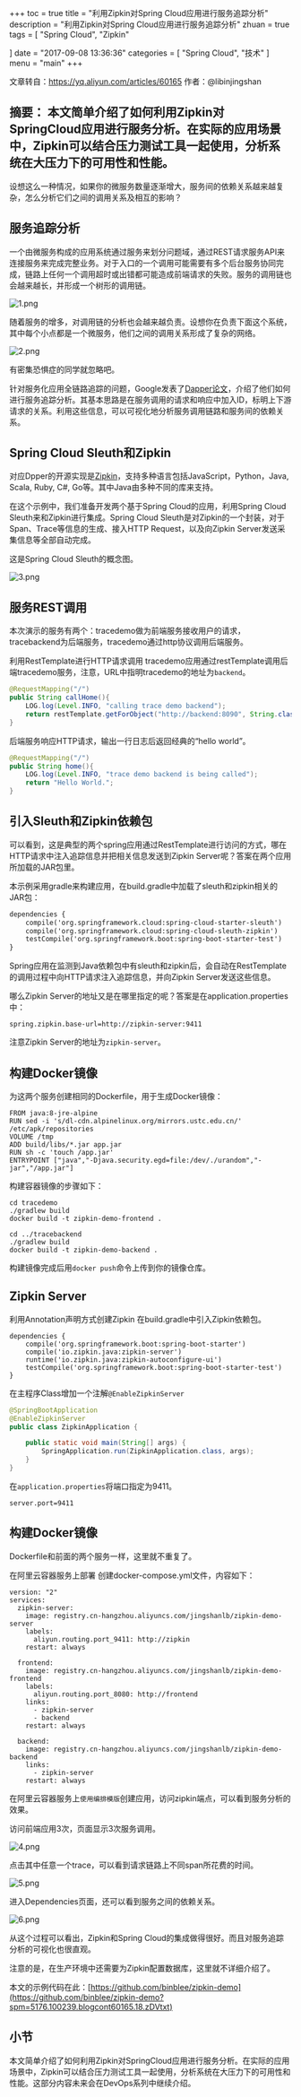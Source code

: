 +++
toc = true
title = "利用Zipkin对Spring Cloud应用进行服务追踪分析"
description = "利用Zipkin对Spring Cloud应用进行服务追踪分析"
zhuan = true
tags = [
    "Spring Cloud",
	"Zipkin"

]
date = "2017-09-08 13:36:36"
categories = [
    "Spring Cloud",
    "技术"
]
menu = "main"
+++


文章转自：https://yq.aliyun.com/articles/60165
作者：@libinjingshan

## 摘要： 本文简单介绍了如何利用Zipkin对SpringCloud应用进行服务分析。在实际的应用场景中，Zipkin可以结合压力测试工具一起使用，分析系统在大压力下的可用性和性能。

设想这么一种情况，如果你的微服务数量逐渐增大，服务间的依赖关系越来越复杂，怎么分析它们之间的调用关系及相互的影响？

## 服务追踪分析

一个由微服务构成的应用系统通过服务来划分问题域，通过REST请求服务API来连接服务来完成完整业务。对于入口的一个调用可能需要有多个后台服务协同完成，链路上任何一个调用超时或出错都可能造成前端请求的失败。服务的调用链也会越来越长，并形成一个树形的调用链。

![1.png](/img/zipkin/1.png)

随着服务的增多，对调用链的分析也会越来越负责。设想你在负责下面这个系统，其中每个小点都是一个微服务，他们之间的调用关系形成了复杂的网络。

![2.png](/img/zipkin/2.png)

有密集恐惧症的同学就忽略吧。

针对服务化应用全链路追踪的问题，Google发表了[Dapper论文](http://research.google.com/pubs/pub36356.html?spm=5176.100239.blogcont60165.12.zDVtxt)，介绍了他们如何进行服务追踪分析。其基本思路是在服务调用的请求和响应中加入ID，标明上下游请求的关系。利用这些信息，可以可视化地分析服务调用链路和服务间的依赖关系。

## Spring Cloud Sleuth和Zipkin

对应Dpper的开源实现是[Zipkin](http://zipkin.io/?spm=5176.100239.blogcont60165.13.zDVtxt)，支持多种语言包括JavaScript，Python，Java, Scala, Ruby, C#, Go等。其中Java由多种不同的库来支持。

在这个示例中，我们准备开发两个基于Spring Cloud的应用，利用Spring Cloud Sleuth来和Zipkin进行集成。Spring Cloud Sleuth是对Zipkin的一个封装，对于Span、Trace等信息的生成、接入HTTP Request，以及向Zipkin Server发送采集信息等全部自动完成。

这是Spring Cloud Sleuth的概念图。

![3.png](/img/zipkin/3.png)

## 服务REST调用

本次演示的服务有两个：tracedemo做为前端服务接收用户的请求，tracebackend为后端服务，tracedemo通过http协议调用后端服务。

利用RestTemplate进行HTTP请求调用
tracedemo应用通过restTemplate调用后端tracedemo服务，注意，URL中指明tracedemo的地址为`backend`。

```java
@RequestMapping("/")
public String callHome(){
    LOG.log(Level.INFO, "calling trace demo backend");
    return restTemplate.getForObject("http://backend:8090", String.class);
}
```

后端服务响应HTTP请求，输出一行日志后返回经典的“hello world”。

```java
@RequestMapping("/")
public String home(){
    LOG.log(Level.INFO, "trace demo backend is being called");
    return "Hello World.";
}
```

## 引入Sleuth和Zipkin依赖包

可以看到，这是典型的两个spring应用通过RestTemplate进行访问的方式，哪在HTTP请求中注入追踪信息并把相关信息发送到Zipkin Server呢？答案在两个应用所加载的JAR包里。

本示例采用gradle来构建应用，在build.gradle中加载了sleuth和zipkin相关的JAR包：

```xml
dependencies {
    compile('org.springframework.cloud:spring-cloud-starter-sleuth')
    compile('org.springframework.cloud:spring-cloud-sleuth-zipkin')
    testCompile('org.springframework.boot:spring-boot-starter-test')
}
```

Spring应用在监测到Java依赖包中有sleuth和zipkin后，会自动在RestTemplate的调用过程中向HTTP请求注入追踪信息，并向Zipkin Server发送这些信息。

哪么Zipkin Server的地址又是在哪里指定的呢？答案是在application.properties中：

```
spring.zipkin.base-url=http://zipkin-server:9411
```

注意Zipkin Server的地址为`zipkin-server`。

## 构建Docker镜像

为这两个服务创建相同的Dockerfile，用于生成Docker镜像：

```
FROM java:8-jre-alpine
RUN sed -i 's/dl-cdn.alpinelinux.org/mirrors.ustc.edu.cn/' /etc/apk/repositories
VOLUME /tmp
ADD build/libs/*.jar app.jar
RUN sh -c 'touch /app.jar'
ENTRYPOINT ["java","-Djava.security.egd=file:/dev/./urandom","-jar","/app.jar"]
```

构建容器镜像的步骤如下：

```
cd tracedemo
./gradlew build
docker build -t zipkin-demo-frontend .

cd ../tracebackend
./gradlew build
docker build -t zipkin-demo-backend .
```

构建镜像完成后用`docker push`命令上传到你的镜像仓库。

## Zipkin Server

利用Annotation声明方式创建Zipkin
在build.gradle中引入Zipkin依赖包。

```
dependencies {
    compile('org.springframework.boot:spring-boot-starter')
    compile('io.zipkin.java:zipkin-server')
    runtime('io.zipkin.java:zipkin-autoconfigure-ui')
    testCompile('org.springframework.boot:spring-boot-starter-test')
}
```

在主程序Class增加一个注解`@EnableZipkinServer`

```java
@SpringBootApplication
@EnableZipkinServer
public class ZipkinApplication {

    public static void main(String[] args) {
        SpringApplication.run(ZipkinApplication.class, args);
    }
}
```

在`application.properties`将端口指定为9411。

```
server.port=9411
```

## 构建Docker镜像

Dockerfile和前面的两个服务一样，这里就不重复了。

在阿里云容器服务上部署
创建docker-compose.yml文件，内容如下：

```
version: "2"
services:
  zipkin-server:
    image: registry.cn-hangzhou.aliyuncs.com/jingshanlb/zipkin-demo-server
    labels:
      aliyun.routing.port_9411: http://zipkin
    restart: always

  frontend:
    image: registry.cn-hangzhou.aliyuncs.com/jingshanlb/zipkin-demo-frontend
    labels:
      aliyun.routing.port_8080: http://frontend
    links:
      - zipkin-server
      - backend
    restart: always

  backend:
    image: registry.cn-hangzhou.aliyuncs.com/jingshanlb/zipkin-demo-backend
    links:
      - zipkin-server
    restart: always
```

在阿里云容器服务上`使用编排模版`创建应用，访问zipkin端点，可以看到服务分析的效果。

访问前端应用3次，页面显示3次服务调用。

![4.png](/img/zipkin/4.png)

点击其中任意一个trace，可以看到请求链路上不同span所花费的时间。

![5.png](/img/zipkin/5.png)

进入Dependencies页面，还可以看到服务之间的依赖关系。

![6.png](/img/zipkin/6.png)

从这个过程可以看出，Zipkin和Spring Cloud的集成做得很好。而且对服务追踪分析的可视化也很直观。

注意的是，在生产环境中还需要为Zipkin配置数据库，这里就不详细介绍了。

本文的示例代码在此：[https://github.com/binblee/zipkin-demo](https://github.com/binblee/zipkin-demo?spm=5176.100239.blogcont60165.18.zDVtxt)

## 小节

本文简单介绍了如何利用Zipkin对SpringCloud应用进行服务分析。在实际的应用场景中，Zipkin可以结合压力测试工具一起使用，分析系统在大压力下的可用性和性能。这部分内容未来会在DevOps系列中继续介绍。
